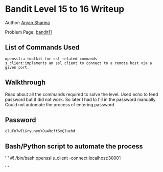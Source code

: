 # Bandit Level 15 to 16 Writeup


Author: [Aryan Sharma](https://github.com/Aryans-20)

Problem Page: [bandit11](https://overthewire.org/wargames/bandit/bandit16.html)

## List of Commands Used
```
openssl:a toolkit for ssl related commands
s_client:implements an ssl client to connect to a remote host via a given port.
```

## Walkthrough
Read about all the commands required to solve the level. Used echo to feed password but it did not work.
So later I had to fill in the password manually. Could not automate the process of entering password.
## Password
`cluFn7wTiGryunymYOu4RcffSxQluehd`

## Bash/Python script to automate the process
'''
#! /bin/bash
openssl s_client -connect localhost:30001

'''
